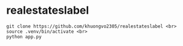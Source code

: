 # realestateslabel
```
git clone https://github.com/khuongvo2305/realestateslabel <br>
source .venv/bin/activate <br>
python app.py
```
